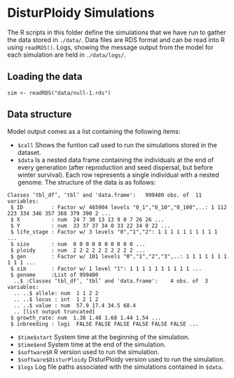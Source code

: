 # DisturPloidy Simulations

The R scripts in this folder define the simulations that we have run to gather the data stored in `./data/`. Data files are RDS format and can be read into R using `readRDS()`. Logs, showing the message output from the model for each simulation are held in `./data/logs/`.

## Loading the data

```
sim <- readRDS("data/null-1.rds")
```

## Data structure

Model output comes as a list containing the following items:

- `$call` Shows the funtion call used to run the simulations stored in the dataset.
- `$data` Is a nested data frame containing the individuals at the end of every generation (after reproduction and seed dispersal, but before winter survival). Each row represents a single individual with a nested genome. The structure of the data is as follows:

```
Classes ‘tbl_df’, ‘tbl’ and 'data.frame':	999480 obs. of  11 variables:
 $ ID         : Factor w/ 465904 levels "0_1","0_10","0_100",..: 1 112 223 334 346 357 368 379 390 2 ...
 $ X          : num  24 7 30 13 13 9 0 7 26 26 ...
 $ Y          : num  33 37 37 34 0 33 22 34 0 22 ...
 $ life_stage : Factor w/ 3 levels "0","1","2": 1 1 1 1 1 1 1 1 1 1 ...
 $ size       : num  0 0 0 0 0 0 0 0 0 0 ...
 $ ploidy     : num  2 2 2 2 2 2 2 2 2 2 ...
 $ gen        : Factor w/ 101 levels "0","1","2","3",..: 1 1 1 1 1 1 1 1 1 1 ...
 $ sim        : Factor w/ 1 level "1": 1 1 1 1 1 1 1 1 1 1 ...
 $ genome     :List of 999480
  ..$ :Classes ‘tbl_df’, ‘tbl’ and 'data.frame':	4 obs. of  3 variables:
  .. ..$ allele: num  1 1 2 2
  .. ..$ locus : int  1 2 1 2
  .. ..$ value : num  57.9 17.4 34.5 68.4
  .. [list output truncated]
 $ growth_rate: num  1.38 1.48 1.68 1.44 1.54 ...
 $ inbreeding : logi  FALSE FALSE FALSE FALSE FALSE FALSE ...
```

- `$time$start` System time at the beginning of the simulation.
- `$time$end` System time at the end of the simulation.
- `$software$R` R version used to run the simulation.
- `$software$DisturPloidy` DisturPloidy version used to run the simulation.
- `$logs` Log file paths associated with the simulations contained in `$data`.

